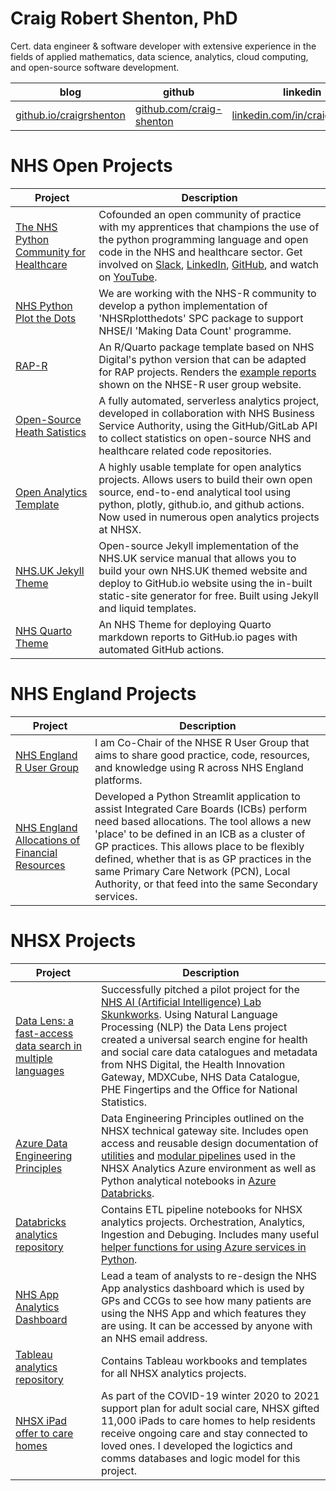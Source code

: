 # Craig Robert Shenton, PhD

Cert. data engineer & software developer with extensive experience in the fields of applied mathematics, data science, analytics, cloud computing, and open-source software development.

|blog|github|linkedin|
|---|---|---|
|<a href="https://craig-shenton.github.io/craigrshenton/">github.io/craigrshenton|<a href="https://github.com/craig-shenton">github.com/craig-shenton</a>|<a href="https://www.linkedin.com/in/craigrshenton/">linkedin.com/in/craigrshenton</a>|

# NHS Open Projects

| Project | Description |
|---------|-------------|
| [The NHS Python Community for Healthcare](https://nhs-pycom.net/) | Cofounded an open community of practice with my apprentices that champions the use of the python programming language and open code in the NHS and healthcare sector. Get involved on [Slack](https://join.slack.com/t/nhs-pycom/shared_invite/zt-z6h1hszo-3_w68FdalVM2EATVVdgCuw), [LinkedIn](https://www.linkedin.com/company/nhs-python-community/posts/), [GitHub](https://github.com/nhs-pycom), and watch on [YouTube](https://www.youtube.com/channel/UC_jacmsGNZQR5BPP7h0EtXw/videos). |
| [NHS Python Plot the Dots](https://nhs-pycom.github.io/nhspy-plotthedots/) | We are working with the NHS-R community to develop a python implementation of 'NHSRplotthedots' SPC package to support NHSE/I 'Making Data Count' programme. |
| [RAP-R](https://nhsengland.github.io/nhs-r-reporting/examples/ae_attendance.html) | An R/Quarto package template based on NHS Digital's python version that can be adapted for RAP projects. Renders the [example reports](https://nhsengland.github.io/nhs-r-reporting/#example-analytical-reports) shown on the NHSE-R user group website. |
| [Open-Source Heath Satistics](https://nhs-pycom.github.io/opensource-health-statistics/) | A fully automated, serverless analytics project, developed in collaboration with NHS Business Service Authority, using the GitHub/GitLab API to collect statistics on open-source NHS and healthcare related code repositories. |
| [Open Analytics Template](https://github.com/nhsx/open-analytics-template) | A highly usable template for open analytics projects. Allows users to build their own open source, end-to-end analytical tool using python, plotly, github.io, and github actions. Now used in numerous open analytics projects at NHSX. |
| [NHS.UK Jekyll Theme](https://craig-shenton.github.io/nhsuk-static-jekyll/) | Open-source Jekyll implementation of the NHS.UK service manual that allows you to build your own NHS.UK themed website and deploy to GitHub.io website using the in-built static-site generator for free. Built using Jekyll and liquid templates. |
| [NHS Quarto Theme](https://craig-shenton.github.io/quarto-nhs-theme/) | An NHS Theme for deploying Quarto markdown reports to GitHub.io pages with automated GitHub actions. |

# NHS England Projects

| Project | Description |
|---------|-------------|
| [NHS England R User Group](https://nhsengland.github.io/nhs-r-reporting/) | I am Co-Chair of the NHSE R User Group that aims to share good practice, code, resources, and knowledge using R across NHS England platforms. |
| [NHS England Allocations of Financial Resources](https://www.england.nhs.uk/allocations/) | Developed a Python Streamlit application to assist Integrated Care Boards (ICBs) perform need based allocations. The tool allows a new 'place' to be defined in an ICB as a cluster of GP practices. This allows place to be flexibly defined, whether that is as GP practices in the same Primary Care Network (PCN), Local Authority, or that feed into the same Secondary services. |

# NHSX Projects

| Project | Description |
|---------|-------------|
| [Data Lens: a fast-access data search in multiple languages](https://www.nhsx.nhs.uk/ai-lab/explore-all-resources/develop-ai/data-lens-a-fast-access-data-search-in-multiple-languages/) | Successfully pitched a pilot project for the [NHS AI (Artificial Intelligence) Lab Skunkworks](https://nhsx.github.io/skunkworks/data-lens). Using Natural Language Processing (NLP) the Data Lens project created a universal search engine for health and social care data catalogues and metadata from NHS Digital, the Health Innovation Gateway, MDXCube, NHS Data Catalogue, PHE Fingertips and the Office for National Statistics. |
| [Azure Data Engineering Principles](https://nhsx.github.io/AnalyticsUnit/azure-de-principles.html) | Data Engineering Principles outlined on the NHSX technical gateway site. Includes open access and reusable design documentation of [utilities](https://nhsx.github.io/au-data-engineering/adfutilities.html) and [modular pipelines](https://nhsx.github.io/au-data-engineering/adfpipelines.html) used in the NHSX Analytics Azure environment as well as Python analytical notebooks in [Azure Databricks](https://github.com/nhsx/au-azure-databricks). |
| [Databricks analytics repository](https://github.com/nhsx/au-azure-databricks-cicd) | Contains ETL pipeline notebooks for NHSX analytics projects. Orchestration, Analytics, Ingestion and Debuging. Includes many useful [helper functions for using Azure services in Python](https://github.com/nhsx/au-azure-databricks-cicd/blob/main/functions/dbrks_helper_functions.py). |
| [NHS App Analytics Dashboard](https://digital.nhs.uk/services/nhs-app/nhs-app-dashboard) | Lead a team of analysts to re-design the NHS App analystics dashboard which is used by GPs and CCGs to see how many patients are using the NHS App and which features they are using. It can be accessed by anyone with an NHS email address. |
| [Tableau analytics repository](https://github.com/nhsx/au-tableau-analytics) | Contains Tableau workbooks and templates for all NHSX analytics projects. |
| [NHSX iPad offer to care homes](https://transform.england.nhs.uk/covid-19-response/social-care/ipad-offer-care-homes/) | As part of the COVID-19 winter 2020 to 2021 support plan for adult social care, NHSX gifted 11,000 iPads to care homes to help residents receive ongoing care and stay connected to loved ones. I developed the logictics and comms databases and logic model for this project. |

<!--
**craig-shenton/craig-shenton** is a ✨ _special_ ✨ repository because its `README.md` (this file) appears on your GitHub profile. -->
